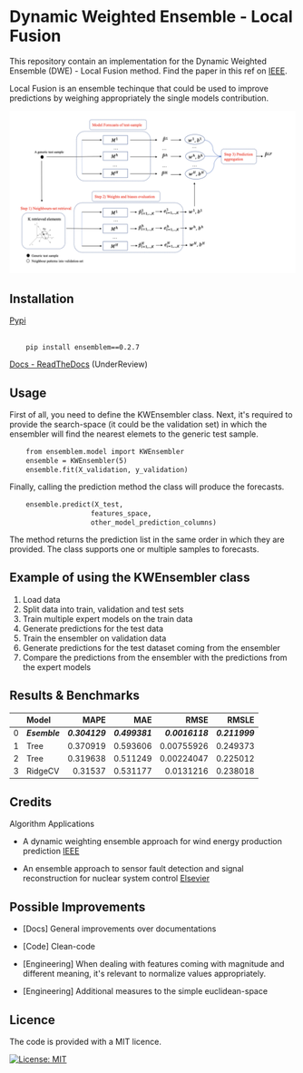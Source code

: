 # Dynamic Weighted Ensemble - Local Fusion

This repository contain an implementation for the Dynamic Weighted Ensemble (DWE) - Local Fusion method. Find the paper in this ref on [IEEE](https://ieeexplore.ieee.org/document/8272838).

Local Fusion is an ensemble techinque that could be used to improve predictions by weighing appropriately the single models contribution.

![imgs](https://github.com/IvanVigor/IvanVigor.github.io/blob/main/imgs/dwe.png?raw=true)

## Installation

[Pypi](https://pypi.org/project/ensemblem/0.1/)

```{r setup, include=FALSE}

	pip install ensemblem==0.2.7

```

[Docs - ReadTheDocs](https://local-fusion-dynamic-weighted-ensemble.readthedocs.io/en/latest/) (UnderReview)

## Usage

First of all, you need to define the KWEnsembler class. Next, it's required to provide the search-space (it could be the validation set) in which the ensembler will find the nearest elemets to the generic test sample.

```{r setup, include=FALSE}
	from ensemblem.model import KWEnsembler
	ensemble = KWEnsembler(5)
	ensemble.fit(X_validation, y_validation)
```

Finally, calling the prediction method the class will produce the forecasts.

```{r setup, include=FALSE}
	ensemble.predict(X_test,
                    features_space,
                    other_model_prediction_columns)
```

The method returns the prediction list in the same order in which they are provided. The class supports one or multiple samples to forecasts.



## Example of using the KWEnsembler class


1. Load data
2. Split data into train, validation and test sets
3. Train multiple expert models on the train data
4. Generate predictions for the test data
5. Train the ensembler on validation data
6. Generate predictions for the test dataset coming from the ensembler
7. Compare the predictions from the ensembler with the predictions from the expert models


## Results & Benchmarks

|    | Model   |     MAPE |      MAE |      RMSE |    RMSLE |
|---:|:--------|---------:|---------:|----------:|---------:|
|  0 | ***Esemble*** | ***0.304129*** | ***0.499381*** | ***0.0016118*** | ***0.211999*** |
|  1 | Tree    | 0.370919 | 0.593606 | 0.00755926 | 0.249373 |
|  2 | Tree    | 0.319638 | 0.511249 | 0.00224047 | 0.225012 |
|  3 | RidgeCV | 0.31537 | 0.531177 | 0.0131216 | 0.238018 |



## Credits

Algorithm Applications

- A dynamic weighting ensemble approach for wind energy production prediction [IEEE](https://ieeexplore.ieee.org/document/8272838)

- An ensemble approach to sensor fault detection and signal reconstruction for nuclear system control [Elsevier](https://www.sciencedirect.com/science/article/pii/S0306454910000927)


## Possible Improvements

- [Docs] General improvements over documentations

- [Code] Clean-code 

- [Engineering] When dealing with features coming with magnitude and different meaning, it's relevant to normalize values appropriately.

- [Engineering] Additional measures to the simple euclidean-space


## Licence
The code is provided with a MIT licence. 

[![License: MIT](https://img.shields.io/badge/License-MIT-yellow.svg)](https://opensource.org/licenses/MIT)




